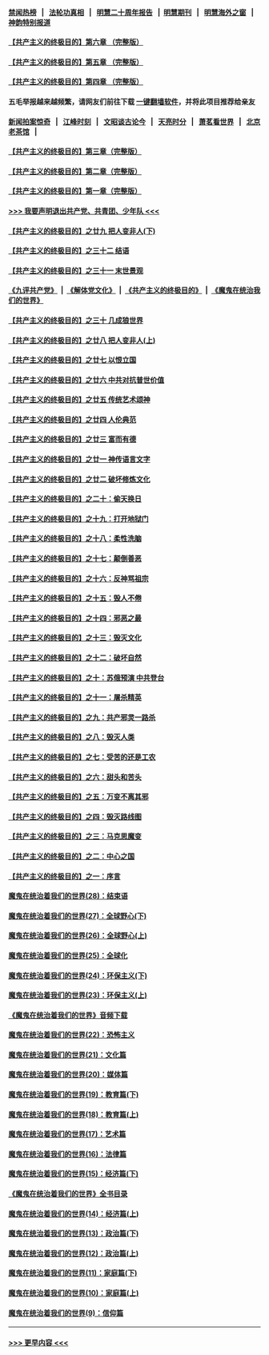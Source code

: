 #### [禁闻热榜](热点新闻.md?=0)  &nbsp;&nbsp;|&nbsp;&nbsp; [法轮功真相](https://github.com/gfw-breaker/truth/blob/master/README.md?=0) &nbsp;&nbsp;|&nbsp;&nbsp; [明慧二十周年报告](https://github.com/gfw-breaker/mh-reports/blob/master/README.md?=0) &nbsp;&nbsp;|&nbsp;&nbsp;[明慧期刊](https://github.com/gfw-breaker/mh-qikan) &nbsp;&nbsp;|&nbsp;&nbsp; [明慧海外之窗](https://github.com/gfw-breaker/mh-news/blob/master/README.md?=0) &nbsp;&nbsp;|&nbsp;&nbsp; [神韵特别报道](https://github.com/gfw-breaker/mh-news/blob/master/shenyun.md?=0)
#### [【共产主义的终极目的】第六章 （完整版）](../pages/nsc422/n11428913.md?t=03172302) 
#### [【共产主义的终极目的】第五章 （完整版）](../pages/nsc422/n11428912.md?t=03172302) 
#### [【共产主义的终极目的】第四章 （完整版）](../pages/nsc422/n11428907.md?t=03172302) 
#### 五毛举报越来越频繁，请网友们前往下载 [一键翻墙软件](https://github.com/gfw-breaker/ssr-accounts)，并将此项目推荐给亲友
#### [新闻拍案惊奇](https://github.com/gfw-breaker/banned-news/blob/master/pages/link4.md) &nbsp;&nbsp;|&nbsp;&nbsp; [江峰时刻](https://github.com/gfw-breaker/banned-news/blob/master/pages/link4.md) &nbsp;&nbsp;|&nbsp;&nbsp; [文昭谈古论今](https://github.com/gfw-breaker/banned-news/blob/master/pages/link4.md) &nbsp;&nbsp;|&nbsp;&nbsp; [天亮时分](https://github.com/gfw-breaker/banned-news/blob/master/pages/link4.md) &nbsp;&nbsp;|&nbsp;&nbsp; [萧茗看世界](https://github.com/gfw-breaker/banned-news/blob/master/pages/link4.md) &nbsp;&nbsp;|&nbsp;&nbsp; [北京老茶馆](https://github.com/gfw-breaker/banned-news/blob/master/pages/link4.md) &nbsp;&nbsp;|&nbsp;&nbsp; 
#### [【共产主义的终极目的】第三章（完整版）](../pages/nsc422/n11428848.md?t=03172302) 
#### [【共产主义的终极目的】第二章（完整版）](../pages/nsc422/n11428831.md?t=03172302) 
#### [【共产主义的终极目的】第一章（完整版）](../pages/nsc422/n11417651.md?t=03172302) 
#### [>>> 我要声明退出共产党、共青团、少年队 <<<](https://github.com/begood0513/goodnews/blob/master/quit/letter.md) 
#### [【共产主义的终极目的】之廿九 把人变非人(下)](../pages/nsc422/n11344140.md?t=03172302) 
#### [【共产主义的终极目的】之三十二 结语](../pages/nsc422/n11360535.md?t=03172302) 
#### [【共产主义的终极目的】之三十一 末世景观](../pages/nsc422/n11351129.md?t=03172302) 
#### [《九评共产党》](https://github.com/begood0513/9ping.md/blob/master/README.md) &nbsp;|&nbsp; [《解体党文化》](../../../../jtdwh.md/blob/master/README.md)  &nbsp;|&nbsp; [《共产主义的终极目的》](../../../../gczydzjmd.md/blob/master/README.md) &nbsp;|&nbsp; [《魔鬼在统治我们的世界》](../../../../mgztzwmdsj.md/blob/master/README.md) 
#### [【共产主义的终极目的】之三十 几成狼世界](../pages/nsc422/n11348280.md?t=03172302) 
#### [【共产主义的终极目的】之廿八 把人变非人(上)](../pages/nsc422/n11340492.md?t=03172302) 
#### [【共产主义的终极目的】之廿七 以恨立国](../pages/nsc422/n11336944.md?t=03172302) 
#### [【共产主义的终极目的】之廿六 中共对抗普世价值](../pages/nsc422/n11324785.md?t=03172302) 
#### [【共产主义的终极目的】之廿五 传统艺术颂神](../pages/nsc422/n11296396.md?t=03172302) 
#### [【共产主义的终极目的】之廿四 人伦典范](../pages/nsc422/n11296397.md?t=03172302) 
#### [【共产主义的终极目的】之廿三 富而有德](../pages/nsc422/n11283598.md?t=03172302) 
#### [【共产主义的终极目的】之廿一 神传语言文字](../pages/nsc422/n11263265.md?t=03172302) 
#### [【共产主义的终极目的】之廿二 破坏修炼文化](../pages/nsc422/n11245728.md?t=03172302) 
#### [【共产主义的终极目的】之二十：偷天换日](../pages/nsc422/n11238846.md?t=03172302) 
#### [【共产主义的终极目的】之十九：打开地狱门](../pages/nsc422/n11206376.md?t=03172302) 
#### [【共产主义的终极目的】之十八：柔性洗脑](../pages/nsc422/n11199994.md?t=03172302) 
#### [【共产主义的终极目的】之十七：颠倒善恶](../pages/nsc422/n11179782.md?t=03172302) 
#### [【共产主义的终极目的】之十六：反神骂祖宗](../pages/nsc422/n11166798.md?t=03172302) 
#### [【共产主义的终极目的】之十五：毁人不倦](../pages/nsc422/n11166792.md?t=03172302) 
#### [【共产主义的终极目的】之十四：邪恶之最](../pages/nsc422/n11150249.md?t=03172302) 
#### [【共产主义的终极目的】之十三：毁灭文化](../pages/nsc422/n11135227.md?t=03172302) 
#### [【共产主义的终极目的】之十二：破坏自然](../pages/nsc422/n11135214.md?t=03172302) 
#### [【共产主义的终极目的】之十：苏俄预演 中共登台](../pages/nsc422/n11118424.md?t=03172302) 
#### [【共产主义的终极目的】之十一：屠杀精英](../pages/nsc422/n11118442.md?t=03172302) 
#### [【共产主义的终极目的】之九：共产邪灵一路杀](../pages/nsc422/n11114139.md?t=03172302) 
#### [【共产主义的终极目的】之八：毁灭人类](../pages/nsc422/n11108503.md?t=03172302) 
#### [【共产主义的终极目的】之七：受苦的还是工农](../pages/nsc422/n11101809.md?t=03172302) 
#### [【共产主义的终极目的】之六：甜头和苦头](../pages/nsc422/n11096971.md?t=03172302) 
#### [【共产主义的终极目的】之五：万变不离其邪](../pages/nsc422/n11091285.md?t=03172302) 
#### [【共产主义的终极目的】之四：毁灭路线图](../pages/nsc422/n11086284.md?t=03172302) 
#### [【共产主义的终极目的】之三：马克思魔变](../pages/nsc422/n11061941.md?t=03172302) 
#### [【共产主义的终极目的】之二：中心之国](../pages/nsc422/n11047728.md?t=03172302) 
#### [【共产主义的终极目的】之一：序言](../pages/nsc422/n11086077.md?t=03172302) 
#### [魔鬼在统治着我们的世界(28)：结束语](../pages/nsc422/n10936246.md?t=03172302) 
#### [魔鬼在统治着我们的世界(27)：全球野心(下)](../pages/nsc422/n10928319.md?t=03172302) 
#### [魔鬼在统治着我们的世界(26)：全球野心(上)](../pages/nsc422/n10900318.md?t=03172302) 
#### [魔鬼在统治着我们的世界(25)：全球化](../pages/nsc422/n10788205.md?t=03172302) 
#### [魔鬼在统治着我们的世界(24)：环保主义(下)](../pages/nsc422/n10695307.md?t=03172302) 
#### [魔鬼在统治着我们的世界(23)：环保主义(上)](../pages/nsc422/n10688613.md?t=03172302) 
#### [《魔鬼在统治着我们的世界》音频下载](../pages/nsc422/n10635553.md?t=03172302) 
#### [魔鬼在统治着我们的世界(22)：恐怖主义](../pages/nsc422/n10614727.md?t=03172302) 
#### [魔鬼在统治着我们的世界(21)：文化篇](../pages/nsc422/n10597706.md?t=03172302) 
#### [魔鬼在统治着我们的世界(20)：媒体篇](../pages/nsc422/n10586579.md?t=03172302) 
#### [魔鬼在统治着我们的世界(19)：教育篇(下)](../pages/nsc422/n10564808.md?t=03172302) 
#### [魔鬼在统治着我们的世界(18)：教育篇(上)](../pages/nsc422/n10526970.md?t=03172302) 
#### [魔鬼在统治着我们的世界(17)：艺术篇](../pages/nsc422/n10499093.md?t=03172302) 
#### [魔鬼在统治着我们的世界(16)：法律篇](../pages/nsc422/n10485969.md?t=03172302) 
#### [魔鬼在统治着我们的世界(15)：经济篇(下)](../pages/nsc422/n10469975.md?t=03172302) 
#### [《魔鬼在统治着我们的世界》全书目录](../pages/nsc422/n10464261.md?t=03172302) 
#### [魔鬼在统治着我们的世界(14)：经济篇(上)](../pages/nsc422/n10457370.md?t=03172302) 
#### [魔鬼在统治着我们的世界(13)：政治篇(下)](../pages/nsc422/n10448270.md?t=03172302) 
#### [魔鬼在统治着我们的世界(12)：政治篇(上)](../pages/nsc422/n10444576.md?t=03172302) 
#### [魔鬼在统治着我们的世界(11)：家庭篇(下)](../pages/nsc422/n10440961.md?t=03172302) 
#### [魔鬼在统治着我们的世界(10)：家庭篇(上)](../pages/nsc422/n10435448.md?t=03172302) 
#### [魔鬼在统治着我们的世界(9)：信仰篇](../pages/nsc422/n10432159.md?t=03172302) 

----
#### [ >>> 更早内容 <<< ](../indexes/nsc422-earlier.md)
